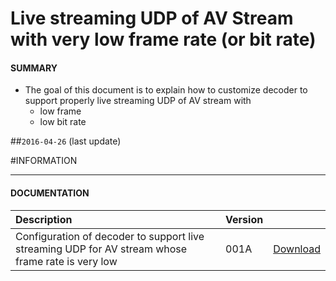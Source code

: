 # Live streaming UDP of AV Stream with very low frame rate (or bit rate)

#### **SUMMARY**
- The goal of this document is to explain how to customize decoder to support properly live streaming UDP of AV stream with
	- low frame
	- low bit rate

##`2016-04-26` (last update)

#INFORMATION
***********************************************************************
#### **DOCUMENTATION**
| Description                                                                      | Version |                 |
| :------------------------------------------------------------------------------- | :-------| :-------------- |
| Configuration of decoder to support live streaming UDP for AV stream whose frame rate is very low  | 001A    | [Download](https://github.com/innes-labs/archives/downloads/application-notes/Live-streaming-UDP-of-AV-stream-with-very-low-frame-rate_001A_en.pdf) |







